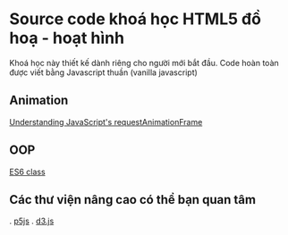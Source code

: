 # Source code khoá học HTML5 đồ hoạ - hoạt hình

Khoá học này thiết kế dành riêng cho người mới bắt đầu.
Code hoàn toàn được viết bằng Javascript thuần (vanilla javascript)


## Animation
[Understanding JavaScript's requestAnimationFrame](http://www.javascriptkit.com/javatutors/requestanimationframe.shtml)

## OOP
[ES6 class](https://scotch.io/tutorials/demystifying-es6-classes-and-prototypal-inheritance)

## Các thư viện nâng cao có thể bạn quan tâm

. [p5js](https://p5js.org/)
. [d3.js](https://github.com/d3/d3)